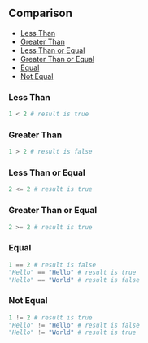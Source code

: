 ## Comparison

- [Less Than](./equality.md#less-than)
- [Greater Than](./equality.md#greater-than)
- [Less Than or Equal](./equality.md#less-than-or-equal)
- [Greater Than or Equal](./equality.md#greater-than-or-equal)
- [Equal](./equality.md#equal)
- [Not Equal](./equality.md#not-equal)

### Less Than

```python
1 < 2 # result is true
```

### Greater Than

```python
1 > 2 # result is false
```

### Less Than or Equal

```python
2 <= 2 # result is true
```

### Greater Than or Equal

```python
2 >= 2 # result is true
```

### Equal

```python
1 == 2 # result is false
"Hello" == "Hello" # result is true
"Hello" == "World" # result is false
```

### Not Equal

```python
1 != 2 # result is true
"Hello" != "Hello" # result is false
"Hello" != "World" # result is true
```

